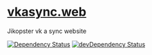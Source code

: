 # [vkasync.web](http://vkasync.jikopster.org)
Jikopster vk a sync website

[![Dependency Status](https://david-dm.org/Jikopster/vkasync.web.svg)](https://david-dm.org/Jikopster/vkasync.web)
[![devDependency Status](https://david-dm.org/Jikopster/vkasync.web/dev-status.svg)](https://david-dm.org/Jikopster/vkasync.web#info=devDependencies)
